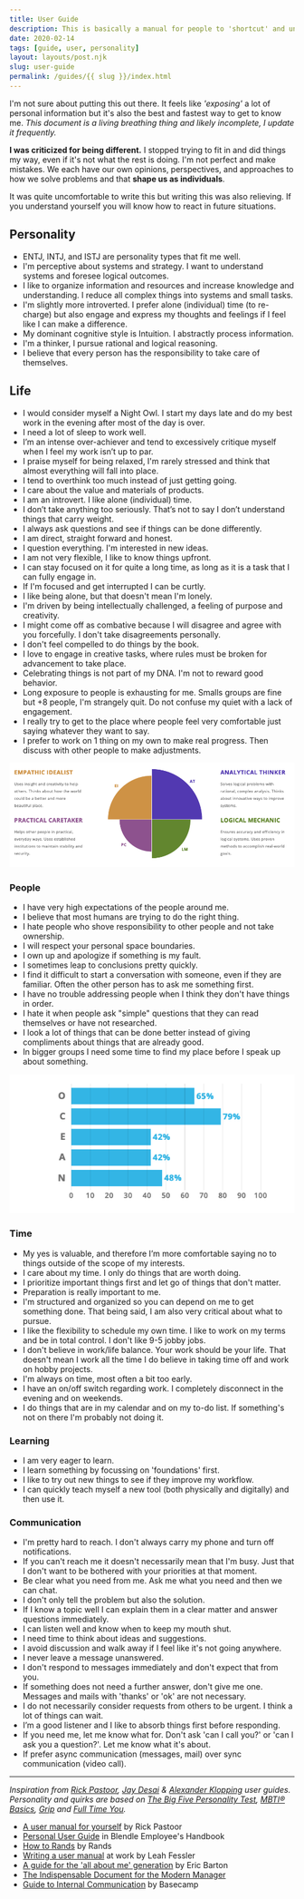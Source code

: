 ```yaml
---
title: User Guide
description: This is basically a manual for people to 'shortcut' and understand my personality, quirks and values.
date: 2020-02-14
tags: [guide, user, personality]
layout: layouts/post.njk
slug: user-guide
permalink: /guides/{{ slug }}/index.html
---
```


I'm not sure about putting this out there. It feels like *'exposing'* a lot of personal information but it's also the best and fastest way to get to know me.  *This document is a living breathing thing and likely incomplete, I update it frequently.*

**I was criticized for being different.** I stopped trying to fit in and did things my way, even if it's not what the rest is doing. I'm not perfect and make mistakes.  We each have our own opinions, perspectives, and approaches to how we solve problems and that **shape us as individuals**.

It was quite uncomfortable to write this but writing this was also relieving. If you understand yourself you will know how to react in future situations. 

## Personality
* ENTJ, INTJ, and ISTJ are personality types that fit me well.
* I'm perceptive about systems and strategy. I want to understand systems and foresee logical outcomes. 
* I like to organize information and resources and increase knowledge and understanding. I reduce all complex things into systems and small tasks.
* I'm slightly more introverted. I prefer alone (individual) time (to re-charge) but also engage and express my thoughts and feelings if I feel like I can make a difference.
* My dominant cognitive style is Intuition. I abstractly process information.
* I'm a thinker, I pursue rational and logical reasoning. 
* I believe that every person has the responsibility to take care of themselves.


## Life
* I would consider myself a Night Owl. I start my days late and do my best work in the evening after most of the day is over.
* I need a lot of sleep to work well.
* I’m an intense over-achiever and tend to excessively critique myself when I feel my work isn’t up to par.
* I praise myself for being relaxed, I'm rarely stressed and think that almost everything will fall into place.
* I tend to overthink too much instead of just getting going.
* I care about the value and materials of products.
* I am an introvert. I like alone (individual) time.
* I don’t take anything too seriously. That’s not to say I don’t understand things that carry weight.
* I always ask questions and see if things can be done differently.
* I am direct, straight forward and honest.
* I question everything. I'm interested in new ideas.
* I am not very flexible, I like to know things upfront.
* I can stay focused on it for quite a long time, as long as it is a task that I can fully engage in.
* If I'm focused and get interrupted I can be curtly. 
* I like being alone, but that doesn't mean I'm lonely.
* I'm driven by being intellectually challenged, a feeling of purpose and creativity.
* I might come off as combative because I will disagree and agree with you forcefully. I don't take disagreements personally.
* I don't feel compelled to do things by the book.
* I love to engage in creative tasks, where rules must be broken for advancement to take place.
* Celebrating things is not part of my DNA. I'm not to reward good behavior. 
* Long exposure to people is exhausting for me. Smalls groups are fine but +8 people, I'm strangely quit. Do not confuse my quiet with a lack of engagement.
* I really try to get to the place where people feel very comfortable just saying whatever they want to say.
* I prefer to work on 1 thing on my own to make real progress. Then discuss with other people to make adjustments. 

![Personality Patterns](/static/img/posts/guides/personality-patterns.png)

### People
* I have very high expectations of the people around me.
* I believe that most humans are trying to do the right thing.
* I hate people who shove responsibility to other people and not take ownership.
* I will respect your personal space boundaries.
* I own up and apologize if something is my fault. 
* I sometimes leap to conclusions pretty quickly.
* I find it difficult to start a conversation with someone, even if they are familiar. Often the other person has to ask me something first.
* I have no trouble addressing people when I think they don't have things in order.
* I hate it when people ask "simple" questions that they can read themselves or have not researched.
* I look a lot of things that can be done better instead of giving compliments about things that are already good.
* In bigger groups I need some time to find my place before I speak up about something.

![Ocean Model](/static/img/posts/guides/ocean-model.png)

### Time
* My yes is valuable, and therefore I’m more comfortable saying no to things outside of the scope of my interests. 
* I care about my time. I only do things that are worth doing.
* I prioritize important things first and let go of things that don't matter.
* Preparation is really important to me. 
* I'm structured and organized so you can depend on me to get something done. That being said, I am also very critical about what to pursue. 
* I like the flexibility to schedule my own time. I like to work on my terms and be in total control. I don't like 9-5 jobby jobs.
* I don't believe in work/life balance. Your work should be your life. That doesn't mean I work all the time I do believe in taking time off and work on hobby projects.
* I'm always on time, most often a bit too early.
* I have an on/off switch regarding work. I completely disconnect in the evening and on weekends.
* I do things that are in my calendar and on my to-do list. If something's not on there I'm probably not doing it.

### Learning
* I am very eager to learn.
* I learn something by focussing on 'foundations' first.
* I like to try out new things to see if they improve my workflow.
* I can quickly teach myself a new tool (both physically and digitally) and then use it.

### Communication
* I'm pretty hard to reach. I don't always carry my phone and turn off notifications. 
* If you can't reach me it doesn't necessarily mean that I'm busy. Just that I don't want to be bothered with your priorities at that moment.
* Be clear what you need from me. Ask me what you need and then we can chat.
* I don't only tell the problem but also the solution.
* If I know a topic well I can explain them in a clear matter and answer questions immediately.
* I can listen well and know when to keep my mouth shut.
* I need time to think about ideas and suggestions.
* I avoid discussion and walk away if I feel like it's not going anywhere.
* I never leave a message unanswered.
* I don't respond to messages immediately and don't expect that from you.
* If something does not need a further answer, don't give me one. Messages and mails with 'thanks' or 'ok' are not necessary.
* I do not necessarily consider requests from others to be urgent. I think a lot of things can wait.
* I’m a good listener and I like to absorb things first before responding.
* If you need me, let me know what for. Don't ask 'can I call you?' or 'can I ask you a question?'. Let me know what it's about. 
* If prefer async communication (messages, mail) over sync communication (video call).

---

*Inspiration from [Rick Pastoor][rick], [Jay Desai][jay] & [Alexander Klopping][alexander] user guides. Personality and quirks are based on [The Big Five Personality Test][five], [MBTI® Basics][mbti], [Grip][grip] and [Full Time You][full].*

* [A user manual for yourself][manual] by Rick Pastoor
* [Personal User Guide][blendle] in Blendle Employee's Handbook
* [How to Rands][rands] by Rands
* [Writing a user manual][user] at work by Leah Fessler
* [A guide for the 'all about me' generation][guide] by Eric Barton
* [The Indispensable Document for the Modern Manager][document]
* [Guide to Internal Communication][internal] by Basecamp

[rick]: https://rickpastoor.com/userguide
[alexander]: https://www.notion.so/Alexander-s-personal-user-guide-48283f8de730407f92e9e413501f9e2e
[jay]: https://firstround.com/review/the-indispensable-document-for-the-modern-manager/
[manual]: https://www.getrevue.co/profile/werkslim/issues/werk-slim-een-gebruikershandleiding-voor-jezelf-120623
[blendle]: https://www.notion.so/Personal-User-Guide-feb1c55eb7ef41e996d32cf214de6731
[full]: https://www.fulltimeyou.co/
[grip]: https://gripboek.nl/
[rands]: https://randsinrepose.com/archives/how-to-rands/
[user]: https://qz.com/1046131/writing-a-user-manual-at-work-makes-teams-less-anxious-and-more-productive/
[guide]: https://www.bbc.com/worklife/article/20170318-writing-the-user-manual-for-yourself
[document]: https://firstround.com/review/the-indispensable-document-for-the-modern-manager/
[internal]: https://basecamp.com/guides/how-we-communicate
[five]: https://www.truity.com/test/big-five-personality-test
[mbti]: https://www.truity.com/test/type-finder-personality-test-new
